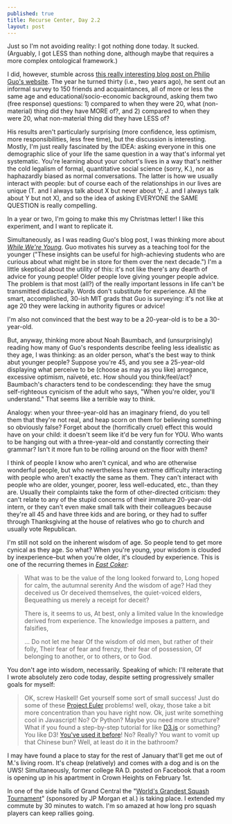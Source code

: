 ```yaml
---
published: true
title: Recurse Center, Day 2.2
layout: post
---
```

Just so I'm not avoiding reality: I got nothing done today. It sucked. (Arguably, I got LESS than nothing done, although maybe that requires a more complex ontological framework.)

I did, however, stumble across [this really interesting blog post on Philip Guo's website](http://pgbovine.net/high-achievers-turning-thirty.htm). The year he turned thirty (i.e., two years ago), he sent out an informal survey to 150 friends and acquaintances, all of more or less the same age and educational/socio-economic background, asking them two (free response) questions: 1) compared to when they were 20, what (non-material) thing did they have MORE of?, and 2) compared to when they were 20, what non-material thing did they have LESS of? 

His results aren't particularly surprising (more confidence, less optimism, more responsibilities, less free time), but the discussion is interesting. Mostly, I'm just really fascinated by the IDEA: asking everyone in this one demographic slice of your life the same question in a way that's informal yet systematic. You're learning about your cohort's lives in a way that's neither the cold legalism of formal, quantitative social science (sorry, K.), nor as haphazardly biased as normal conversations. The latter is how we usually interact with people: but of course each of the relationships in our lives are unique (T. and I always talk about X but never about Y; J. and I always talk about Y but not X), and so the idea of asking EVERYONE the SAME QUESTION is really compelling. 

In a year or two, I'm going to make this my Christmas letter! I like this experiment, and I want to replicate it.   

Simultaneously, as I was reading Guo's blog post, I was thinking more about [*While We're Young*](https://amalex5.github.io/2016/01/10/recurse-center-day...-something.html). Guo motivates his survey as a teaching tool for the younger ("These insights can be useful for high-achieving students who are curious about what might be in store for them over the next decade.") I'm a little skeptical about the utility of this: it's not like there's any dearth of advice for young people! Older people love giving younger people advice. The problem is that most (all?) of the really important lessons in life can't be transmitted didactically. Words don't substitute for experience. All the smart, accomplished, 30-ish MIT grads that Guo  is surveying: it's not like at age 20 they were lacking in authority figures or advice!

I'm also not convinced that the best way to be a 20-year-old is to be a 30-year-old. 

But, anyway, thinking more about Noah Baumbach, and (unsurprisingly) reading how many of Guo's respondents describe feeling less idealistic as they age, I was thinking: as an older person, what's the best way to think abut younger people? Suppose you're 45, and you see a 25-year-old displaying what perceive to be (choose as may as you like) arrogance, excessive optimism, naïveté, etc. How should you think/feel/act? Baumbach's characters tend to be condescending: they have the smug self-righteous cynicism of the adult who says, "When you're older, you'll understand." That seems like a terrible way to think. 

Analogy: when your three-year-old has an imaginary friend, do you tell them that they're not real, and heap scorn on them for believing something so obviously false? Forget about the (horrifically cruel) effect this would have on your child: it doesn't seem like it'd be very fun for YOU. Who wants to be hanging out with a three-year-old and constantly correcting their grammar? Isn't it more fun to be rolling around on the floor with them?

I think of people I know who aren't cynical, and who are otherwise wonderful people, but who nevertheless have extreme difficulty interacting with people who aren't exactly the same as them. They can't interact with people who are older, younger, poorer, less well-educated, etc., than they are. Usually their complaints take the form of other-directed criticism: they can't relate to any of the stupid concerns of their immature 20-year-old intern, or they can't even make small talk with their colleagues because they're all 45 and have three kids and are boring, or they had to suffer through Thanksgiving at the house of relatives who go to church and usually vote Republican.

I'm still not sold on the inherent wisdom of age. So people tend to get more cynical as they age. So what?  When you're young, your wisdom is clouded by inexperience–but when you're older, it's clouded by experience. This is one of the recurring themes in 
 [*East Coker*](http://www.davidgorman.com/4Quartets/2-coker.htm):

>What was to be the value of the long looked forward to,
>Long hoped for calm, the autumnal serenity
>And the wisdom of age? Had they deceived us
>Or deceived themselves, the quiet-voiced elders,
>Bequeathing us merely a receipt for deceit?
>
>There is, it seems to us,
>At best, only a limited value
>In the knowledge derived from experience.
>The knowledge imposes a pattern, and falsifies,
>
>... Do not let me hear
>Of the wisdom of old men, but rather of their folly,
>Their fear of fear and frenzy, their fear of possession,
>Of belonging to another, or to others, or to God.

You don't age into wisdom, necessarily. Speaking of which: I'll reiterate that I wrote absolutely zero code today, despite setting progressively smaller goals for myself:

> OK, screw Haskell! Get yourself some sort of small success! Just do some of these [Project Euler](http://www.theatlantic.com/technology/archive/2011/06/how-i-failed-failed-and-finally-succeeded-at-learning-how-to-code/239855/) problems! well, okay, those take a bit more concentration than you have right now. Ok, just write something cool in Javascript! No? Or Python? Maybe you need more structure? What if you found a step-by-step tutorial for like [D3.js](http://d3js.org/) or something? You like D3! [You've used it before](http://www.andrusia.com/gearseer)! No? Really? You want to vomit up that Chinese bun? Well, at least do it in the bathroom?

I may have found a place to stay for the rest of January that'll get me out of M.'s living room. It's cheap (relatively) and comes with a dog and is on the UWS! Simultaneously, former college RA D. posted on Facebook that a room is opening up in his apartment in Crown Heights on February 1st. 

In one of the side halls of Grand Central the "[World's Grandest Squash Tournament](http://www.tocsquash.com/)" (sponsored by JP Morgan et al.) is taking place. I extended my commute by 30 minutes to watch. I'm so amazed at how long pro squash players can keep rallies going. 